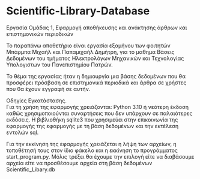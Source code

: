 # Scientific-Library-Database
Εργασία Ομάδας 1, Εφαρμογή αποθήκευσης και ανάκτησης άρθρων και επιστημονικών περιοδικών

Το παραπάνω αποθετήριο είναι εργασία εξαμήνου των φοιτητών Μπάρμπα Μιχαήλ και Παπαμιχαήλ Δημήτρη, για το μαθημα Βάσεις Δεδομένων του τμήματος Ηλεκτρολόγων Μηχανικών και Τεχνολογίας Υπολογιστων του Πανεπιστημίου Πατρών.

Το θέμα της εργασίας ήταν η δημιουργία μια βάσης δεδομένων που θα προσφέρει πρόσβαση σε επιστημονικά περιοδικά και άρθρα σε χρήστες που θα έχουν εγγραφή σε αυτήν.

Οδηγίες Εγκατάστασης.  
Για τη χρήση της εφαρμογής χρειάζονται:
Python 3.10 ή νεότερη έκδοση καθώς χρησιμοποιούνται συναρτήσεις που δεν υπάρχουν σε παλαιότερες εκδόσεις.
Η βιβλιοθήκη sqlite3 που χρησιμεύει στην επικοινωνία της εφαρμογής της εφαρμογής με τη βάση δεδομένων και την εκτέλεση εντολών sql.

Για την εκκίνηση της εφαρμογής χρειάζεται η λήψη των αρχείων, η τοποθέτησή τους στον ίδιο φάκελο  και η εκκίνηση το προγράμματος start_program.py. Μόλις τρέξει θα έχουμε την επιλογή είτε να διαβάσουμε αρχεία είτε να προσθέσουμε αρχεία στη βάση δεδομένων Scientific_Libary.db
